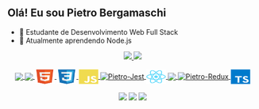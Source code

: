 ## Olá! Eu sou Pietro Bergamaschi

- 🔭 Estudante de Desenvolvimento Web Full Stack
- 🌱 Atualmente aprendendo Node.js

<div align="center">
  <a href="https://github.com/Pietro-berg7">
  <img height="180em" src="https://github-readme-stats.vercel.app/api?username=Pietro-berg7&show_icons=true&theme=gotham&include_all_commits=true&count_private=true"/>
  <img height="180em" src="https://github-readme-stats.vercel.app/api/top-langs/?username=Pietro-berg7&layout=compact&langs_count=7&theme=gotham"/>
</div>
  
<div align="center" style="display: inline_block"><br>
  <img align="center" height="32px" src="https://cdn.jsdelivr.net/gh/devicons/devicon/icons/git/git-plain.svg">
  <img align="center" height="32px" src="https://cdn.jsdelivr.net/gh/devicons/devicon/icons/github/github-original.svg">
  <img align="center" alt="Pietro-HTML" height="30" width="40" src="https://raw.githubusercontent.com/devicons/devicon/master/icons/html5/html5-original.svg">
  <img align="center" alt="Pietro-CSS" height="30" width="40" src="https://raw.githubusercontent.com/devicons/devicon/master/icons/css3/css3-original.svg">
  <img align="center" alt="Pietro-Js" height="30" width="40" src="https://raw.githubusercontent.com/devicons/devicon/master/icons/javascript/javascript-plain.svg">
  <img align="center" alt="Pietro-Jest" height="30" width="40" src="https://cdn.jsdelivr.net/gh/devicons/devicon/icons/jest/jest-plain.svg">
  <img align="center" alt="Pietro-React" height="30" width="40" src="https://raw.githubusercontent.com/devicons/devicon/master/icons/react/react-original.svg">
  <img align="center" height="32" src="https://testing-library.com/img/octopus-128x128.png">
  <img align="center" alt="Pietro-Redux" height="30" width="40" src="https://cdn.jsdelivr.net/gh/devicons/devicon/icons/redux/redux-original.svg">
  <img align="center" alt="Pietro-Ts" height="30" width="40" src="https://raw.githubusercontent.com/devicons/devicon/master/icons/typescript/typescript-plain.svg">
</div>
  
<div align="center"><br>
  <a href="https://www.instagram.com/pietrob_7/" target="_blank"><img src="https://img.shields.io/badge/-Instagram-%23E4405F?style=for-the-badge&logo=instagram&logoColor=white" target="_blank"></a>
  <a href = "mailto:pietrovb25@gmail.com"><img src="https://img.shields.io/badge/-Gmail-%23333?style=for-the-badge&logo=gmail&logoColor=white" target="_blank"></a>
  <a href="https://www.linkedin.com/in/pietroberg7/" target="_blank"><img src="https://img.shields.io/badge/-LinkedIn-%230077B5?style=for-the-badge&logo=linkedin&logoColor=white" target="_blank"></a> 
</div>

